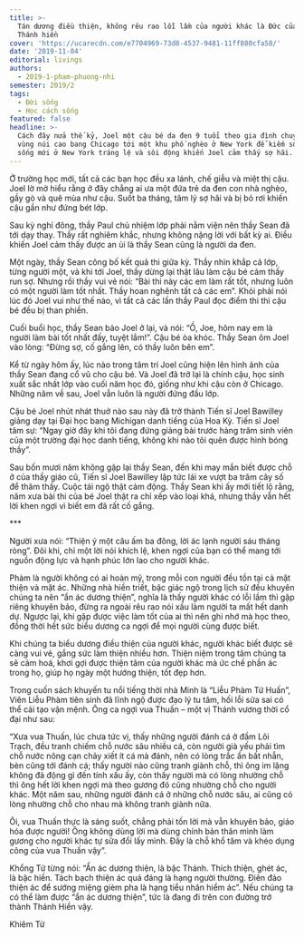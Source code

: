 ```yaml
---
title: >-
  Tán dương điều thiện, không rêu rao lỗi lầm của người khác là Đức của bậc
  Thánh hiền
cover: 'https://ucarecdn.com/e7704969-73d8-4537-9481-11ff880cfa58/'
date: '2019-11-04'
editorial: livings
authors:
  - 2019-1-pham-phuong-nhi
semester: 2019/2
tags:
  - Đời sống
  - Học cách sống
featured: false
headline: >-
  Cách đây nửa thế kỷ, Joel một cậu bé da đen 9 tuổi theo gia đình chuyển từ
  vùng núi cao bang Chicago tới một khu phố nghèo ở New York để kiếm sống. Cuộc
  sống mới ở New York tráng lệ và sôi động khiến Joel cảm thấy sợ hãi.
---
```

Ở trường học mới, tất cả các bạn học đều xa lánh, chế giễu và miệt thị cậu. Joel lờ mờ hiểu rằng ở đây chẳng ai ưa một đứa trẻ da đen con nhà nghèo, gầy gò và quê mùa như cậu. Suốt ba tháng, tâm lý sợ hãi và bị bỏ rơi khiến cậu gần như đứng bét lớp.

Sau kỳ nghỉ đông, thầy Paul chủ nhiệm lớp phải nằm viện nên thầy Sean đã tới dạy thay. Thầy rất nghiêm khắc, nhưng không nặng lời với bất kỳ ai. Điều khiến Joel cảm thấy được an ủi là thầy Sean cũng là người da đen.



Một ngày, thầy Sean công bố kết quả thi giữa kỳ. Thầy nhìn khắp cả lớp, từng người một, và khi tới Joel, thầy dừng lại thật lâu làm cậu bé cảm thấy run sợ. Nhưng rồi thầy vui vẻ nói: “Bài thi này các em làm rất tốt, nhưng luôn có một người làm tốt nhất. Thầy hoan nghênh tất cả các em”. Khỏi phải nói lúc đó Joel vui như thế nào, vì tất cả các lần thầy Paul đọc điểm thi thì cậu bé đều bị than phiền.



Cuối buổi học, thầy Sean bảo Joel ở lại, và nói: “Ồ, Joe, hôm nay em là người làm bài tốt nhất đấy, tuyệt lắm!”. Cậu bé òa khóc. Thầy Sean ôm Joel vào lòng: “Đừng sợ, cố gắng lên, có thầy luôn bên em”.



Kể từ ngày hôm ấy, lúc nào trong tâm trí Joel cũng hiện lên hình ảnh của thầy Sean đang cổ vũ cho cậu bé. Và Joel đã trở lại là chính cậu, học sinh xuất sắc nhất lớp vào cuối năm học đó, giống như khi cậu còn ở Chicago. Những năm về sau, Joel vẫn luôn là người đứng đầu lớp. 



Cậu bé Joel nhút nhát thuở nào sau này đã trở thành Tiến sĩ Joel Bawilley giảng dạy tại Đại học bang Michigan danh tiếng của Hoa Kỳ. Tiến sĩ Joel tâm sự: “Ngay giờ đây khi tôi đang đứng giảng bài trước hàng trăm sinh viên của một trường đại học danh tiếng, không khi nào tôi quên được hình bóng thầy”.



Sau bốn mươi năm không gặp lại thầy Sean, đến khi may mắn biết được chỗ ở của thầy giáo cũ, Tiến sĩ Joel Bawilley lập tức lái xe vượt ba trăm cây số để thăm thầy. Cuộc tái ngộ thật cảm động. Thầy Sean khi ấy mới tiết lộ rằng, năm xưa bài thi của bé Joel thật ra chỉ xếp vào loại khá, nhưng thầy vẫn hết lời khen ngợi vì biết em đã rất cố gắng. 



\*\**



Người xưa nói: “Thiện ý một câu ấm ba đông, lời ác lạnh người sáu tháng ròng”. Đôi khi, chỉ một lời nói khích lệ, khen ngợi của bạn có thể mang tới nguồn động lực và hạnh phúc lớn lao cho người khác. 



Phàm là người không có ai hoàn mỹ, trong mỗi con người đều tồn tại cả mặt thiện và mặt ác. Những nhà hiền triết, bậc giác ngộ trong lịch sử đều khuyên chúng ta nên “ẩn ác dương thiện”, nghĩa là thấy người khác có lỗi lầm thì gặp riêng khuyên bảo, đừng ra ngoài rêu rao nói xấu làm người ta mất hết danh dự. Ngược lại, khi gặp được việc làm tốt của ai thì nên ghi nhớ mà học theo, đồng thời hết sức biểu dương ca ngợi để mọi người cùng được biết.



Khi chúng ta biểu dương điều thiện của người khác, người khác biết được sẽ càng vui vẻ, gắng sức làm thiện nhiều hơn. Thiện niệm trong tâm chúng ta sẽ cảm hoá, khơi gợi được thiện tâm của người khác mà ức chế phần ác trong họ, giúp họ ngày một hướng thiện, tốt đẹp hơn.



Trong cuốn sách khuyến tu nổi tiếng thời nhà Minh là “Liễu Phàm Tứ Huấn”, Viên Liễu Phàm tiên sinh đã lĩnh ngộ được đạo lý tu tâm, hối lỗi sửa sai có thể cải tạo vận mệnh. Ông ca ngợi vua Thuấn – một vị Thánh vương thời cổ đại như sau:



“Xưa vua Thuấn, lúc chưa tức vị, thấy những người đánh cá ở đầm Lôi Trạch, đều tranh chiếm chỗ nước sâu nhiều cá, còn người già yếu phải tìm chỗ nước nông cạn chảy xiết ít cá mà đánh, nên có lòng trắc ẩn bất nhẫn, bèn cũng tới đánh cá; thấy người nào cũng tranh giành chỗ, thì ông im lặng không đả động gì đến tính xấu ấy, còn thấy người mà có lòng nhường chỗ thì ông hết lời khen ngợi mà theo gương đó cũng nhường chỗ cho người khác. Một năm sau, những người đánh cá ở những chỗ nước sâu, ai cũng có lòng nhường chỗ cho nhau mà không tranh giành nữa.



Ôi, vua Thuấn thực là sáng suốt, chẳng phải tốn lời mà vẫn khuyên bảo, giáo hóa được người! Ông không dùng lời mà dùng chính bản thân mình làm gương cho người khác tự sửa đổi lấy mình. Đây là chỗ khổ tâm và khéo dụng công của vua Thuấn vậy”.



Khổng Tử từng nói: “Ẩn ác dương thiện, là bậc Thánh. Thích thiện, ghét ác, là bậc hiền. Tách bạch thiện ác quá đáng là hạng người thường. Điên đảo thiện ác để sướng miệng gièm pha là hạng tiểu nhân hiểm ác”. Nếu chúng ta có thể làm được “ẩn ác dương thiện”, tức là đang đi trên con đường trở thành Thánh Hiền vậy.



Khiêm Từ
